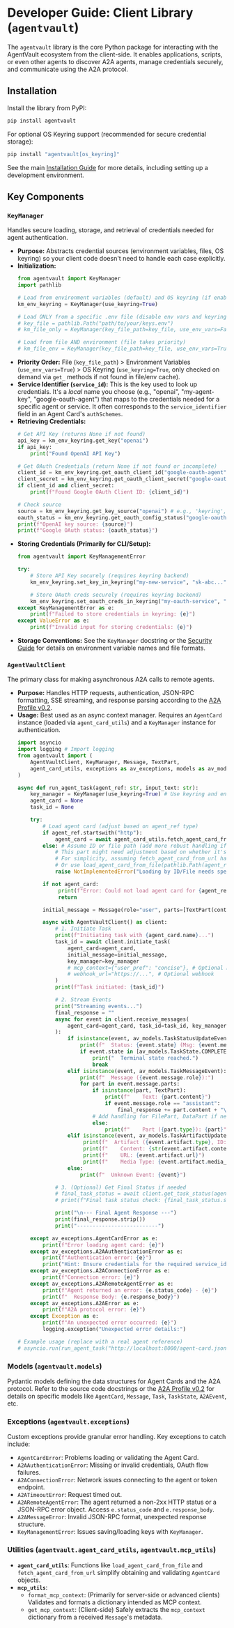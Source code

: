 # Developer Guide: Client Library (`agentvault`)

The `agentvault` library is the core Python package for interacting with the AgentVault ecosystem from the client-side. It enables applications, scripts, or even other agents to discover A2A agents, manage credentials securely, and communicate using the A2A protocol.

## Installation

Install the library from PyPI:

```bash
pip install agentvault
```

For optional OS Keyring support (recommended for secure credential storage):

```bash
pip install "agentvault[os_keyring]"
```

See the main [Installation Guide](../installation.md) for more details, including setting up a development environment.

## Key Components

### `KeyManager`

Handles secure loading, storage, and retrieval of credentials needed for agent authentication.

*   **Purpose:** Abstracts credential sources (environment variables, files, OS keyring) so your client code doesn't need to handle each case explicitly.
*   **Initialization:**
    ```python
    from agentvault import KeyManager
    import pathlib

    # Load from environment variables (default) and OS keyring (if enabled)
    km_env_keyring = KeyManager(use_keyring=True)

    # Load ONLY from a specific .env file (disable env vars and keyring)
    # key_file = pathlib.Path("path/to/your/keys.env")
    # km_file_only = KeyManager(key_file_path=key_file, use_env_vars=False, use_keyring=False)

    # Load from file AND environment (file takes priority)
    # km_file_env = KeyManager(key_file_path=key_file, use_env_vars=True)
    ```
*   **Priority Order:** File (`key_file_path`) > Environment Variables (`use_env_vars=True`) > OS Keyring (`use_keyring=True`, only checked on demand via `get_` methods if not found in file/env cache).
*   **Service Identifier (`service_id`):** This is the key used to look up credentials. It's a *local* name you choose (e.g., "openai", "my-agent-key", "google-oauth-agent") that maps to the credentials needed for a specific agent or service. It often corresponds to the `service_identifier` field in an Agent Card's `authSchemes`.
*   **Retrieving Credentials:**
    ```python
    # Get API Key (returns None if not found)
    api_key = km_env_keyring.get_key("openai")
    if api_key:
        print("Found OpenAI API Key")

    # Get OAuth Credentials (return None if not found or incomplete)
    client_id = km_env_keyring.get_oauth_client_id("google-oauth-agent")
    client_secret = km_env_keyring.get_oauth_client_secret("google-oauth-agent")
    if client_id and client_secret:
        print(f"Found Google OAuth Client ID: {client_id}")

    # Check source
    source = km_env_keyring.get_key_source("openai") # e.g., 'keyring', 'env', 'file', None
    oauth_status = km_env_keyring.get_oauth_config_status("google-oauth-agent") # e.g., "Configured (Source: KEYRING)"
    print(f"OpenAI key source: {source}")
    print(f"Google OAuth status: {oauth_status}")
    ```
*   **Storing Credentials (Primarily for CLI/Setup):**
    ```python
    from agentvault import KeyManagementError

    try:
        # Store API Key securely (requires keyring backend)
        km_env_keyring.set_key_in_keyring("my-new-service", "sk-abc...")

        # Store OAuth creds securely (requires keyring backend)
        km_env_keyring.set_oauth_creds_in_keyring("my-oauth-service", "client_id_123", "client_secret_xyz")
    except KeyManagementError as e:
        print(f"Failed to store credentials in keyring: {e}")
    except ValueError as e:
        print(f"Invalid input for storing credentials: {e}")
    ```
*   **Storage Conventions:** See the `KeyManager` docstring or the [Security Guide](../security.md#credential-management-keymanager) for details on environment variable names and file formats.

### `AgentVaultClient`

The primary class for making asynchronous A2A calls to remote agents.

*   **Purpose:** Handles HTTP requests, authentication, JSON-RPC formatting, SSE streaming, and response parsing according to the [A2A Profile v0.2](../a2a_profile_v0.2.md).
*   **Usage:** Best used as an async context manager. Requires an `AgentCard` instance (loaded via `agent_card_utils`) and a `KeyManager` instance for authentication.
    ```python
    import asyncio
    import logging # Import logging
    from agentvault import (
        AgentVaultClient, KeyManager, Message, TextPart,
        agent_card_utils, exceptions as av_exceptions, models as av_models
    )

    async def run_agent_task(agent_ref: str, input_text: str):
        key_manager = KeyManager(use_keyring=True) # Use keyring and env vars
        agent_card = None
        task_id = None

        try:
            # Load agent card (adjust based on agent_ref type)
            if agent_ref.startswith("http"):
                agent_card = await agent_card_utils.fetch_agent_card_from_url(agent_ref)
            else: # Assume ID or file path (add more robust handling if needed)
                # This part might need adjustment based on whether it's an ID or file
                # For simplicity, assuming fetch_agent_card_from_url handles IDs via registry later
                # Or use load_agent_card_from_file(pathlib.Path(agent_ref))
                raise NotImplementedError("Loading by ID/File needs specific implementation here")

            if not agent_card:
                 print(f"Error: Could not load agent card for {agent_ref}")
                 return

            initial_message = Message(role="user", parts=[TextPart(content=input_text)])

            async with AgentVaultClient() as client:
                # 1. Initiate Task
                print(f"Initiating task with {agent_card.name}...")
                task_id = await client.initiate_task(
                    agent_card=agent_card,
                    initial_message=initial_message,
                    key_manager=key_manager
                    # mcp_context={"user_pref": "concise"}, # Optional MCP
                    # webhook_url="https://...", # Optional webhook
                )
                print(f"Task initiated: {task_id}")

                # 2. Stream Events
                print("Streaming events...")
                final_response = ""
                async for event in client.receive_messages(
                    agent_card=agent_card, task_id=task_id, key_manager=key_manager
                ):
                    if isinstance(event, av_models.TaskStatusUpdateEvent):
                        print(f"  Status: {event.state} (Msg: {event.message or ''})")
                        if event.state in [av_models.TaskState.COMPLETED, av_models.TaskState.FAILED, av_models.TaskState.CANCELED]:
                            print("  Terminal state reached.")
                            break
                    elif isinstance(event, av_models.TaskMessageEvent):
                        print(f"  Message ({event.message.role}):")
                        for part in event.message.parts:
                            if isinstance(part, TextPart):
                                print(f"    Text: {part.content}")
                                if event.message.role == "assistant":
                                    final_response += part.content + "\n"
                            # Add handling for FilePart, DataPart if needed
                            else:
                                print(f"    Part ({part.type}): {part}")
                    elif isinstance(event, av_models.TaskArtifactUpdateEvent):
                         print(f"  Artifact ({event.artifact.type}, ID: {event.artifact.id}):")
                         print(f"    Content: {str(event.artifact.content)[:100]}...") # Example
                         print(f"    URL: {event.artifact.url}")
                         print(f"    Media Type: {event.artifact.media_type}")
                    else:
                        print(f"  Unknown Event: {event}")

                # 3. (Optional) Get Final Status if needed
                # final_task_status = await client.get_task_status(agent_card, task_id, key_manager)
                # print(f"Final task status check: {final_task_status.state}")

                print("\n--- Final Agent Response ---")
                print(final_response.strip())
                print("--------------------------")

        except av_exceptions.AgentCardError as e:
            print(f"Error loading agent card: {e}")
        except av_exceptions.A2AAuthenticationError as e:
            print(f"Authentication error: {e}")
            print("Hint: Ensure credentials for the required service_id are configured using 'agentvault config set'.")
        except av_exceptions.A2AConnectionError as e:
            print(f"Connection error: {e}")
        except av_exceptions.A2ARemoteAgentError as e:
            print(f"Agent returned an error: {e.status_code} - {e}")
            print(f"  Response Body: {e.response_body}")
        except av_exceptions.A2AError as e:
            print(f"A2A protocol error: {e}")
        except Exception as e:
            print(f"An unexpected error occurred: {e}")
            logging.exception("Unexpected error details:")

    # Example usage (replace with a real agent reference)
    # asyncio.run(run_agent_task("http://localhost:8000/agent-card.json", "Tell me a joke."))
    ```

### Models (`agentvault.models`)

Pydantic models defining the data structures for Agent Cards and the A2A protocol. Refer to the source code docstrings or the [A2A Profile v0.2](../a2a_profile_v0.2.md) for details on specific models like `AgentCard`, `Message`, `Task`, `TaskState`, `A2AEvent`, etc.

### Exceptions (`agentvault.exceptions`)

Custom exceptions provide granular error handling. Key exceptions to catch include:

*   `AgentCardError`: Problems loading or validating the Agent Card.
*   `A2AAuthenticationError`: Missing or invalid credentials, OAuth flow failures.
*   `A2AConnectionError`: Network issues connecting to the agent or token endpoint.
*   `A2ATimeoutError`: Request timed out.
*   `A2ARemoteAgentError`: The agent returned a non-2xx HTTP status or a JSON-RPC error object. Access `e.status_code` and `e.response_body`.
*   `A2AMessageError`: Invalid JSON-RPC format, unexpected response structure.
*   `KeyManagementError`: Issues saving/loading keys with `KeyManager`.

### Utilities (`agentvault.agent_card_utils`, `agentvault.mcp_utils`)

*   **`agent_card_utils`**: Functions like `load_agent_card_from_file` and `fetch_agent_card_from_url` simplify obtaining and validating `AgentCard` objects.
*   **`mcp_utils`**:
    *   `format_mcp_context`: (Primarily for server-side or advanced clients) Validates and formats a dictionary intended as MCP context.
    *   `get_mcp_context`: (Client-side) Safely extracts the `mcp_context` dictionary from a received `Message`'s metadata.
